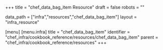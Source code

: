 +++
title = "chef_data_bag_item Resource"
draft = false
robots = ""

data_path = ["infra","resources","chef_data_bag_item"]
layout = "infra_resource"


[menu]
  [menu.infra]
    title = "chef_data_bag_item"
    identifier = "chef_infra/cookbook_reference/resources/chef_data_bag_item"
    parent = "chef_infra/cookbook_reference/resources"
+++

<!-- The contents of this page are automatically generated from the chef_data_bag_item.yaml file in the data directory. -->
<!-- To suggest a change, edit the https://github.com/chef/chef/blob/master/lib/chef/resource/chef_data_bag_item.rb file
      and submit a pull request to the https://github.com/chef/chef repository. -->
